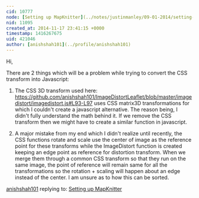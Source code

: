 ```yaml
---
cid: 10777
node: [Setting up MapKnitter](../notes/justinmanley/09-01-2014/setting-up-mapknitter)
nid: 11095
created_at: 2014-11-17 23:41:15 +0000
timestamp: 1416267675
uid: 421046
author: [anishshah101](../profile/anishshah101)
---
```


Hi,

There are 2 things which will be a problem while trying to convert the CSS transform into Javascript: 

1) The CSS 3D transform used here: https://github.com/anishshah101/ImageDistortLeaflet/blob/master/imagedistort/imagedistort.js#L93-L97 uses CSS matrix3D transformations for which I couldn't create a javascript alternative. The reason being, I didn't fully understand the math behind it. If we remove the CSS transform then we might have to create a similar function in javascript.

2) A major mistake from my end which I didn't realize until recently, the CSS functions rotate and scale use the center of image as the reference point for these transforms while the ImageDistort function is created keeping an edge point as reference for distortion transform. When we merge them through a common CSS transform so that they run on the same image, the point of reference will remain same for all the transformations so the rotation + scaling will happen about an edge instead of the center. I am unsure as to how this can be sorted.

[anishshah101](../profile/anishshah101) replying to: [Setting up MapKnitter](../notes/justinmanley/09-01-2014/setting-up-mapknitter)


